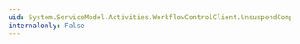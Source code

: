 ```yaml
---
uid: System.ServiceModel.Activities.WorkflowControlClient.UnsuspendCompleted
internalonly: False
---
```


